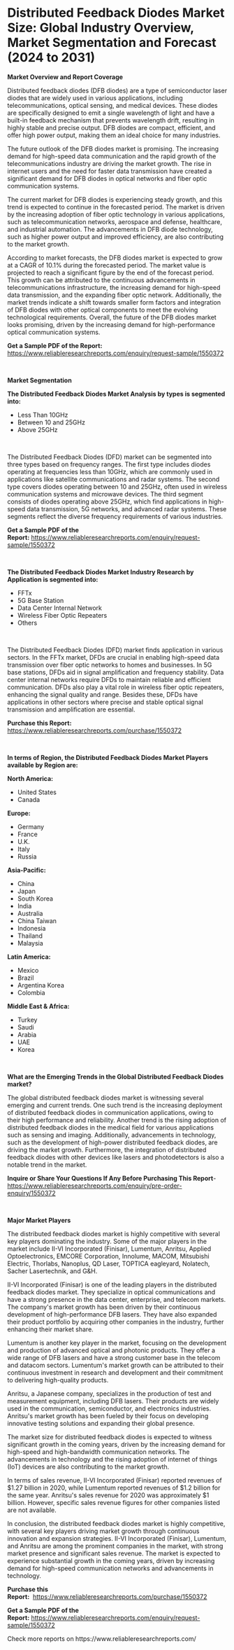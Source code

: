 <p><h1>Distributed Feedback Diodes Market Size: Global Industry Overview, Market Segmentation and Forecast (2024 to 2031)</h1></p><p><strong>Market Overview and Report Coverage</strong></p>
<p><p>Distributed feedback diodes (DFB diodes) are a type of semiconductor laser diodes that are widely used in various applications, including telecommunications, optical sensing, and medical devices. These diodes are specifically designed to emit a single wavelength of light and have a built-in feedback mechanism that prevents wavelength drift, resulting in highly stable and precise output. DFB diodes are compact, efficient, and offer high power output, making them an ideal choice for many industries.</p><p>The future outlook of the DFB diodes market is promising. The increasing demand for high-speed data communication and the rapid growth of the telecommunications industry are driving the market growth. The rise in internet users and the need for faster data transmission have created a significant demand for DFB diodes in optical networks and fiber optic communication systems.</p><p>The current market for DFB diodes is experiencing steady growth, and this trend is expected to continue in the forecasted period. The market is driven by the increasing adoption of fiber optic technology in various applications, such as telecommunication networks, aerospace and defense, healthcare, and industrial automation. The advancements in DFB diode technology, such as higher power output and improved efficiency, are also contributing to the market growth.</p><p>According to market forecasts, the DFB diodes market is expected to grow at a CAGR of 10.1% during the forecasted period. The market value is projected to reach a significant figure by the end of the forecast period. This growth can be attributed to the continuous advancements in telecommunications infrastructure, the increasing demand for high-speed data transmission, and the expanding fiber optic network. Additionally, the market trends indicate a shift towards smaller form factors and integration of DFB diodes with other optical components to meet the evolving technological requirements. Overall, the future of the DFB diodes market looks promising, driven by the increasing demand for high-performance optical communication systems.</p></p>
<p><strong>Get a Sample PDF of the Report:</strong> <a href="https://www.reliableresearchreports.com/enquiry/request-sample/1550372">https://www.reliableresearchreports.com/enquiry/request-sample/1550372</a></p>
<p>&nbsp;</p>
<p><strong>Market Segmentation</strong></p>
<p><strong>The Distributed Feedback Diodes Market Analysis by types is segmented into:</strong></p>
<p><ul><li>Less Than 10GHz</li><li>Between 10 and 25GHz</li><li>Above 25GHz</li></ul></p>
<p>&nbsp;</p>
<p><p>The Distributed Feedback Diodes (DFD) market can be segmented into three types based on frequency ranges. The first type includes diodes operating at frequencies less than 10GHz, which are commonly used in applications like satellite communications and radar systems. The second type covers diodes operating between 10 and 25GHz, often used in wireless communication systems and microwave devices. The third segment consists of diodes operating above 25GHz, which find applications in high-speed data transmission, 5G networks, and advanced radar systems. These segments reflect the diverse frequency requirements of various industries.</p></p>
<p><strong>Get a Sample PDF of the Report:</strong>&nbsp;<a href="https://www.reliableresearchreports.com/enquiry/request-sample/1550372">https://www.reliableresearchreports.com/enquiry/request-sample/1550372</a></p>
<p>&nbsp;</p>
<p><strong>The Distributed Feedback Diodes Market Industry Research by Application is segmented into:</strong></p>
<p><ul><li>FFTx</li><li>5G Base Station</li><li>Data Center Internal Network</li><li>Wireless Fiber Optic Repeaters</li><li>Others</li></ul></p>
<p>&nbsp;</p>
<p><p>The Distributed Feedback Diodes (DFD) market finds application in various sectors. In the FFTx market, DFDs are crucial in enabling high-speed data transmission over fiber optic networks to homes and businesses. In 5G base stations, DFDs aid in signal amplification and frequency stability. Data center internal networks require DFDs to maintain reliable and efficient communication. DFDs also play a vital role in wireless fiber optic repeaters, enhancing the signal quality and range. Besides these, DFDs have applications in other sectors where precise and stable optical signal transmission and amplification are essential.</p></p>
<p><strong>Purchase this Report:</strong>&nbsp; <a href="https://www.reliableresearchreports.com/purchase/1550372">https://www.reliableresearchreports.com/purchase/1550372</a></p>
<p>&nbsp;</p>
<p><strong>In terms of Region, the Distributed Feedback Diodes Market Players available by Region are:</strong></p>
<p>
    <p> <strong> North America: </strong>
        <ul>
            <li>United States</li>
            <li>Canada</li>
        </ul>
        </p> 
    <p> <strong> Europe: </strong>
        <ul>
            <li>Germany</li>
            <li>France</li>
            <li>U.K.</li>
            <li>Italy</li>
            <li>Russia</li>
        </ul>
        </p> 
    <p> <strong> Asia-Pacific: </strong>
        <ul>
            <li>China</li>
            <li>Japan</li>
            <li>South Korea</li>
            <li>India</li>
            <li>Australia</li>
            <li>China Taiwan</li>
            <li>Indonesia</li>
            <li>Thailand</li>
            <li>Malaysia</li>
        </ul>
        </p> 
    <p> <strong> Latin America: </strong>
        <ul>
            <li>Mexico</li>
            <li>Brazil</li>
            <li>Argentina Korea</li>
            <li>Colombia</li>
        </ul>
        </p> 
    <p> <strong> Middle East & Africa: </strong>
        <ul>
            <li>Turkey</li>
            <li>Saudi</li>
            <li>Arabia</li>
            <li>UAE</li>
            <li>Korea</li>
        </ul>
    </p>
    </p>
<p>&nbsp;</p>
<p><strong>What are the Emerging Trends in the Global Distributed Feedback Diodes market?</strong></p>
<p><p>The global distributed feedback diodes market is witnessing several emerging and current trends. One such trend is the increasing deployment of distributed feedback diodes in communication applications, owing to their high performance and reliability. Another trend is the rising adoption of distributed feedback diodes in the medical field for various applications such as sensing and imaging. Additionally, advancements in technology, such as the development of high-power distributed feedback diodes, are driving the market growth. Furthermore, the integration of distributed feedback diodes with other devices like lasers and photodetectors is also a notable trend in the market.</p></p>
<p><strong>Inquire or Share Your Questions If Any Before Purchasing This Report</strong>- <a href="https://www.reliableresearchreports.com/enquiry/pre-order-enquiry/1550372">https://www.reliableresearchreports.com/enquiry/pre-order-enquiry/1550372</a></p>
<p>&nbsp;</p>
<p><strong>Major Market Players</strong></p>
<p><p>The distributed feedback diodes market is highly competitive with several key players dominating the industry. Some of the major players in the market include II-VI Incorporated (Finisar), Lumentum, Anritsu, Applied Optoelectronics, EMCORE Corporation, Innolume, MACOM, Mitsubishi Electric, Thorlabs, Nanoplus, QD Laser, TOPTICA eagleyard, Nolatech, Sacher Lasertechnik, and G&H.</p><p>II-VI Incorporated (Finisar) is one of the leading players in the distributed feedback diodes market. They specialize in optical communications and have a strong presence in the data center, enterprise, and telecom markets. The company's market growth has been driven by their continuous development of high-performance DFB lasers. They have also expanded their product portfolio by acquiring other companies in the industry, further enhancing their market share.</p><p>Lumentum is another key player in the market, focusing on the development and production of advanced optical and photonic products. They offer a wide range of DFB lasers and have a strong customer base in the telecom and datacom sectors. Lumentum's market growth can be attributed to their continuous investment in research and development and their commitment to delivering high-quality products.</p><p>Anritsu, a Japanese company, specializes in the production of test and measurement equipment, including DFB lasers. Their products are widely used in the communication, semiconductor, and electronics industries. Anritsu's market growth has been fueled by their focus on developing innovative testing solutions and expanding their global presence.</p><p>The market size for distributed feedback diodes is expected to witness significant growth in the coming years, driven by the increasing demand for high-speed and high-bandwidth communication networks. The advancements in technology and the rising adoption of internet of things (IoT) devices are also contributing to the market growth.</p><p>In terms of sales revenue, II-VI Incorporated (Finisar) reported revenues of $1.27 billion in 2020, while Lumentum reported revenues of $1.2 billion for the same year. Anritsu's sales revenue for 2020 was approximately $1 billion. However, specific sales revenue figures for other companies listed are not available.</p><p>In conclusion, the distributed feedback diodes market is highly competitive, with several key players driving market growth through continuous innovation and expansion strategies. II-VI Incorporated (Finisar), Lumentum, and Anritsu are among the prominent companies in the market, with strong market presence and significant sales revenue. The market is expected to experience substantial growth in the coming years, driven by increasing demand for high-speed communication networks and advancements in technology.</p></p>
<p><strong>Purchase this Report:</strong>&nbsp;&nbsp;<a href="https://www.reliableresearchreports.com/purchase/1550372">https://www.reliableresearchreports.com/purchase/1550372</a></p>
<p></p>
<p><strong>Get a Sample PDF of the Report:</strong>&nbsp;<a href="https://www.reliableresearchreports.com/enquiry/request-sample/1550372">https://www.reliableresearchreports.com/enquiry/request-sample/1550372</a></p>
<p>Check more reports on https://www.reliableresearchreports.com/</p>